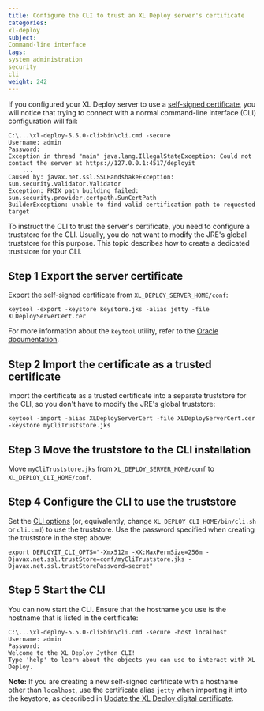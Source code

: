```yaml
---
title: Configure the CLI to trust an XL Deploy server's certificate
categories:
xl-deploy
subject:
Command-line interface
tags:
system administration
security
cli
weight: 242
---
```


If you configured your XL Deploy server to use a [self-signed certificate](/xl-deploy/how-to/install-xl-deploy.html#step-3-generate-a-self-signed-certificate), you will notice that trying to connect with a normal command-line interface (CLI) configuration will fail:

    C:\...\xl-deploy-5.5.0-cli>bin\cli.cmd -secure
    Username: admin
    Password:
    Exception in thread "main" java.lang.IllegalStateException: Could not contact the server at https://127.0.0.1:4517/deployit
        ...
    Caused by: javax.net.ssl.SSLHandshakeException: sun.security.validator.Validator
    Exception: PKIX path building failed: sun.security.provider.certpath.SunCertPath
    BuilderException: unable to find valid certification path to requested target

To instruct the CLI to trust the server's certificate, you need to configure a truststore for the CLI. Usually, you do not want to modify the JRE's global truststore for this purpose. This topic describes how to create a dedicated truststore for your CLI.

## Step 1 Export the server certificate

Export the self-signed certificate from `XL_DEPLOY_SERVER_HOME/conf`:

    keytool -export -keystore keystore.jks -alias jetty -file XLDeployServerCert.cer

For more information about the `keytool` utility, refer to the [Oracle documentation](http://docs.oracle.com/javase/7/docs/technotes/tools/windows/keytool.html).

## Step 2 Import the certificate as a trusted certificate

Import the certificate as a trusted certificate into a separate truststore for the CLI, so you don't have to modify the JRE's global truststore:

    keytool -import -alias XLDeployServerCert -file XLDeployServerCert.cer -keystore myCliTruststore.jks

## Step 3 Move the truststore to the CLI installation

Move `myCliTruststore.jks` from `XL_DEPLOY_SERVER_HOME/conf` to `XL_DEPLOY_CLI_HOME/conf`.

## Step 4 Configure the CLI to use the truststore

Set the [CLI options](/xl-deploy/how-to/install-the-xl-deploy-cli.html#set-environment-variables) (or, equivalently, change `XL_DEPLOY_CLI_HOME/bin/cli.sh` or `cli.cmd`) to use the truststore. Use the password specified when creating the truststore in the step above:

    export DEPLOYIT_CLI_OPTS="-Xmx512m -XX:MaxPermSize=256m -Djavax.net.ssl.trustStore=conf/myCliTruststore.jks -Djavax.net.ssl.trustStorePassword=secret"

## Step 5 Start the CLI

You can now start the CLI. Ensure that the hostname you use is the hostname that is listed in the certificate:

    C:\...\xl-deploy-5.5.0-cli>bin\cli.cmd -secure -host localhost
    Username: admin
    Password:
    Welcome to the XL Deploy Jython CLI!
    Type 'help' to learn about the objects you can use to interact with XL Deploy.

**Note:** If you are creating a new self-signed certificate with a hostname other than `localhost`, use the certificate alias `jetty` when importing it into the keystore, as described in [Update the XL Deploy digital certificate](/xl-deploy/how-to/update-the-xl-deploy-digital-certificate.html).
